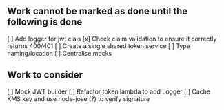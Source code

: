 ## Work cannot be marked as done until the following is done

[ ] Add logger for jwt clais
[x] Check claim validation to ensure it correctly returns 400/401
[ ] Create a single shared token service
[ ] Type naming/location
[ ] Centralise mocks


## Work to consider

[ ] Mock JWT builder
[ ] Refactor token lambda to add Logger
[ ] Cache KMS key and use node-jose (?) to verify signature